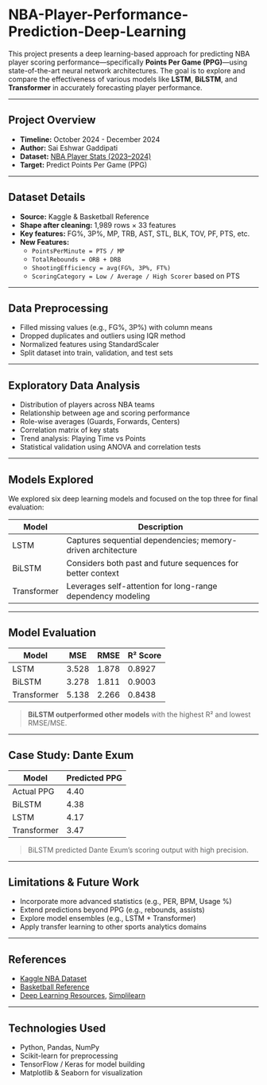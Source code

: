 # NBA-Player-Performance-Prediction-Deep-Learning

This project presents a deep learning-based approach for predicting NBA player scoring performance—specifically **Points Per Game (PPG)**—using state-of-the-art neural network architectures. The goal is to explore and compare the effectiveness of various models like **LSTM**, **BiLSTM**, and **Transformer** in accurately forecasting player performance.

---

## Project Overview

- **Timeline:** October 2024 - December 2024 
- **Author:** Sai Eshwar Gaddipati
- **Dataset:** [NBA Player Stats (2023–2024)](https://www.kaggle.com/datasets/bryanchungweather/nba-player-stats-dataset-for-the-2023-2024)  
- **Target:** Predict Points Per Game (PPG)

---

## Dataset Details

- **Source:** Kaggle & Basketball Reference  
- **Shape after cleaning:** 1,989 rows × 33 features  
- **Key features:** FG%, 3P%, MP, TRB, AST, STL, BLK, TOV, PF, PTS, etc.  
- **New Features:**  
  - `PointsPerMinute = PTS / MP`  
  - `TotalRebounds = ORB + DRB`  
  - `ShootingEfficiency = avg(FG%, 3P%, FT%)`  
  - `ScoringCategory = Low / Average / High Scorer` based on PTS

---

## Data Preprocessing

- Filled missing values (e.g., FG%, 3P%) with column means
- Dropped duplicates and outliers using IQR method
- Normalized features using StandardScaler
- Split dataset into train, validation, and test sets

---

## Exploratory Data Analysis

- Distribution of players across NBA teams  
- Relationship between age and scoring performance  
- Role-wise averages (Guards, Forwards, Centers)  
- Correlation matrix of key stats  
- Trend analysis: Playing Time vs Points  
- Statistical validation using ANOVA and correlation tests  

---

## Models Explored

We explored six deep learning models and focused on the top three for final evaluation:

| Model       | Description                                                                |
|-------------|----------------------------------------------------------------------------|
|     LSTM    | Captures sequential dependencies; memory-driven architecture               |
|    BiLSTM   | Considers both past and future sequences for better context                |
| Transformer | Leverages self-attention for long-range dependency modeling                |

---

## Model Evaluation

| Model        | MSE       | RMSE     | R² Score |
|--------------|-----------|----------|----------|
|     LSTM     | 3.528     | 1.878    | 0.8927   |
|    BiLSTM    | 3.278     | 1.811    | 0.9003   |
| Transformer  | 5.138     | 2.266    | 0.8438   |

> **BiLSTM outperformed other models** with the highest R² and lowest RMSE/MSE.

---

## Case Study: Dante Exum

| Model       | Predicted PPG |
|-------------|----------------|
| Actual PPG  | 4.40           |
| BiLSTM      | 4.38           |
| LSTM        | 4.17           |
| Transformer | 3.47           |

> BiLSTM predicted Dante Exum’s scoring output with high precision.

---

## Limitations & Future Work

- Incorporate more advanced statistics (e.g., PER, BPM, Usage %)
- Extend predictions beyond PPG (e.g., rebounds, assists)
- Explore model ensembles (e.g., LSTM + Transformer)
- Apply transfer learning to other sports analytics domains

---

## References

- [Kaggle NBA Dataset](https://www.kaggle.com/datasets/bryanchungweather/nba-player-stats-dataset-for-the-2023-2024)
- [Basketball Reference](https://www.basketball-reference.com/leagues/NBA_2024_per_game.html)
- [Deep Learning Resources](https://arxiv.org/abs/2111.09695), [Simplilearn](https://www.simplilearn.com/tutorials/deep-learning-tutorial)

---

## Technologies Used

- Python, Pandas, NumPy  
- Scikit-learn for preprocessing  
- TensorFlow / Keras for model building  
- Matplotlib & Seaborn for visualization  
